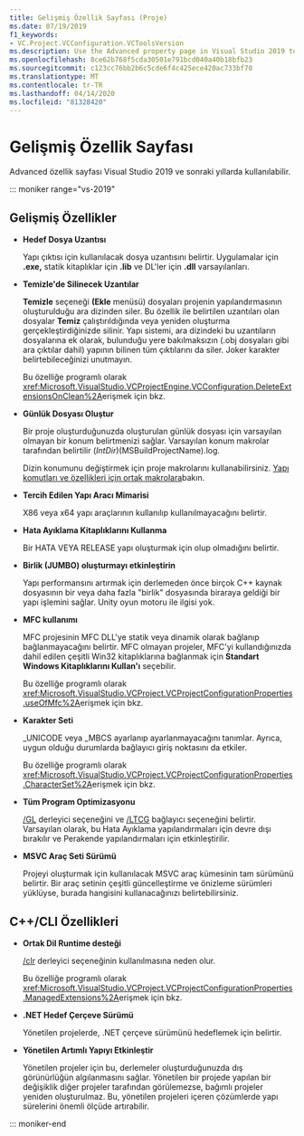 ```yaml
---
title: Gelişmiş Özellik Sayfası (Proje)
ms.date: 07/19/2019
f1_keywords:
- VC.Project.VCConfiguration.VCToolsVersion
ms.description: Use the Advanced property page in Visual Studio 2019 to set various properties for C++ projects.
ms.openlocfilehash: 8ce62b768f5cda30501e791bcd040a40b18bfb23
ms.sourcegitcommit: c123cc76bb2b6c5cde6f4c425ece420ac733bf70
ms.translationtype: MT
ms.contentlocale: tr-TR
ms.lasthandoff: 04/14/2020
ms.locfileid: "81328420"
---
```

# <a name="advanced-property-page"></a>Gelişmiş Özellik Sayfası

Advanced özellik sayfası Visual Studio 2019 ve sonraki yıllarda kullanılabilir.

::: moniker range="vs-2019"

## <a name="advanced-properties"></a>Gelişmiş Özellikler

- **Hedef Dosya Uzantısı**

   Yapı çıktısı için kullanılacak dosya uzantısını belirtir. Uygulamalar için **.exe,** statik kitaplıklar için **.lib** ve DL'ler için **.dll** varsayılanları.

- **Temizle'de Silinecek Uzantılar**

   **Temizle** seçeneği **(Ekle** menüsü) dosyaları projenin yapılandırmasının oluşturulduğu ara dizinden siler. Bu özellik ile belirtilen uzantıları olan dosyalar **Temiz** çalıştırıldığında veya yeniden oluşturma gerçekleştirdiğinizde silinir. Yapı sistemi, ara dizindeki bu uzantıların dosyalarına ek olarak, bulunduğu yere bakılmaksızın (.obj dosyaları gibi ara çıktılar dahil) yapının bilinen tüm çıktılarını da siler. Joker karakter belirtebileceğinizi unutmayın.

   Bu özelliğe programlı olarak <xref:Microsoft.VisualStudio.VCProjectEngine.VCConfiguration.DeleteExtensionsOnClean%2A>erişmek için bkz.

- **Günlük Dosyası Oluştur**

   Bir proje oluşturduğunuzda oluşturulan günlük dosyası için varsayılan olmayan bir konum belirtmenizi sağlar. Varsayılan konum makrolar tarafından belirtilir $(IntDir)$(MSBuildProjectName).log.

   Dizin konumunu değiştirmek için proje makrolarını kullanabilirsiniz. [Yapı komutları ve özellikleri için ortak makrolara](common-macros-for-build-commands-and-properties.md)bakın.

- **Tercih Edilen Yapı Aracı Mimarisi**

   X86 veya x64 yapı araçlarının kullanılıp kullanılmayacağını belirtir.

- **Hata Ayıklama Kitaplıklarını Kullanma**

   Bir HATA VEYA RELEASE yapı oluşturmak için olup olmadığını belirtir.

- **Birlik (JUMBO) oluşturmayı etkinleştirin**

   Yapı performansını artırmak için derlemeden önce birçok C++ kaynak dosyasının bir veya daha fazla "birlik" dosyasında biraraya geldiği bir yapı işlemini sağlar. Unity oyun motoru ile ilgisi yok.

- **MFC kullanımı**

   MFC projesinin MFC DLL'ye statik veya dinamik olarak bağlanıp bağlanmayacağını belirtir. MFC olmayan projeler, MFC'yi kullandığınızda dahil edilen çeşitli Win32 kitaplıklarına bağlanmak için **Standart Windows Kitaplıklarını Kullan'ı** seçebilir.

   Bu özelliğe programlı olarak <xref:Microsoft.VisualStudio.VCProject.VCProjectConfigurationProperties.useOfMfc%2A>erişmek için bkz.

- **Karakter Seti**

   _UNICODE veya _MBCS ayarlanıp ayarlanmayacağını tanımlar. Ayrıca, uygun olduğu durumlarda bağlayıcı giriş noktasını da etkiler.

   Bu özelliğe programlı olarak <xref:Microsoft.VisualStudio.VCProject.VCProjectConfigurationProperties.CharacterSet%2A>erişmek için bkz.

- **Tüm Program Optimizasyonu**

   [/GL](gl-whole-program-optimization.md) derleyici seçeneğini ve [/LTCG](ltcg-link-time-code-generation.md) bağlayıcı seçeneğini belirtir. Varsayılan olarak, bu Hata Ayıklama yapılandırmaları için devre dışı bırakılır ve Perakende yapılandırmaları için etkinleştirilir.

- **MSVC Araç Seti Sürümü**

   Projeyi oluşturmak için kullanılacak MSVC araç kümesinin tam sürümünü belirtir. Bir araç setinin çeşitli güncelleştirme ve önizleme sürümleri yüklüyse, burada hangisini kullanacağınızı belirtebilirsiniz.

## <a name="ccli-properties"></a>C++/CLI Özellikleri

- **Ortak Dil Runtime desteği**

   [/clr](clr-common-language-runtime-compilation.md) derleyici seçeneğinin kullanılmasına neden olur.

   Bu özelliğe programlı olarak <xref:Microsoft.VisualStudio.VCProject.VCProjectConfigurationProperties.ManagedExtensions%2A>erişmek için bkz.

- **.NET Hedef Çerçeve Sürümü**

   Yönetilen projelerde, .NET çerçeve sürümünü hedeflemek için belirtir.

- **Yönetilen Artımlı Yapıyı Etkinleştir**

   Yönetilen projeler için bu, derlemeler oluşturduğunuzda dış görünürlüğün algılanmasını sağlar. Yönetilen bir projede yapılan bir değişiklik diğer projeler tarafından görülemezse, bağımlı projeler yeniden oluşturulmaz. Bu, yönetilen projeleri içeren çözümlerde yapı sürelerini önemli ölçüde artırabilir.

::: moniker-end
